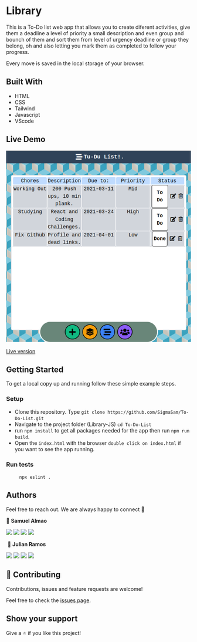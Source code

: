 # Library

This is a To-Do list web app that allows you to create diferent activities, give them a deadline a level of priority a small description and even group and bounch of them and sort them from level of urgency deadline or group they belong, oh and also letting you mark them as completed to follow your progress.

Every move is saved in the local storage of your browser.

## Built With

- HTML
- CSS
- Tailwind
- Javascript
- VScode

## Live Demo

![Tracker](assets/trackerJS.png)

<a href="https://raw.githack.com/SigmaSam/To-Do-List/main/dist/index.html" target="_blank">Live version</a>

## Getting Started

To get a local copy up and running follow these simple example steps.

### Setup

- Clone this repository. Type `git clone https://github.com/SigmaSam/To-Do-List.git`
- Navigate to the project folder (Library-JS) `cd To-Do-List`
- run `npm install` to get all packages needed for the app then run `npm run build`.
- Open the `index.html` with the browser `double click on index.html` if you want to see the app running.

### Run tests

```
     npx eslint .
```

## Authors

Feel free to reach out. We are always happy to connect :slightly_smiling_face:

👤 **Samuel Almao**

[<code><img height="26" src="https://cdn.iconscout.com/icon/free/png-256/github-153-675523.png"></code>](https://github.com/SigmaSam)
[<code><img height="26" src="https://upload.wikimedia.org/wikipedia/sco/thumb/9/9f/Twitter_bird_logo_2012.svg/1200px-Twitter_bird_logo_2012.svg.png"></code>](https://twitter.com/DungeonSam)
[<code><img height="26" src="https://upload.wikimedia.org/wikipedia/commons/thumb/c/c9/Linkedin.svg/1200px-Linkedin.svg.png"></code>](https://www.linkedin.com/in/samuel-almao/)
[<code><img height="26" src="https://upload.wikimedia.org/wikipedia/commons/a/ab/Gmail_Icon.svg"></code>](mailto:samuelalmaoherrera@gmail.com)

​
👤 **Julian Ramos**
​

[<code><img height="26" src="https://cdn.iconscout.com/icon/free/png-256/github-153-675523.png"></code>](https://github.com/julian3493)
[<code><img height="26" src="https://upload.wikimedia.org/wikipedia/sco/thumb/9/9f/Twitter_bird_logo_2012.svg/1200px-Twitter_bird_logo_2012.svg.png"></code>](https://twitter.com/JulianR16893833)
[<code><img height="26" src="https://upload.wikimedia.org/wikipedia/commons/thumb/c/c9/Linkedin.svg/1200px-Linkedin.svg.png"></code>](https://www.linkedin.com/in/julian-ramos-arevalo/)
[<code><img height="26" src="https://upload.wikimedia.org/wikipedia/commons/a/ab/Gmail_Icon.svg"></code>](mailto:julianramosarevalo@gmail.com)

## 🤝 Contributing

Contributions, issues and feature requests are welcome!

Feel free to check the <a href="https://github.com/SigmaSam/To-Do-List/issues"> issues page</a>.

## Show your support

Give a ⭐️ if you like this project!
